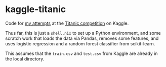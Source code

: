 # kaggle-titanic

Code for [my attempts](https://www.kaggle.com/hodapp) at
the [Titanic competition](https://www.kaggle.com/c/titanic) on Kaggle.

Thus far, this is just a `shell.nix` to set up a Python environment,
and some scratch work that loads the data via Pandas, removes some
features, and uses logistic regression and a random forest classifier
from scikit-learn.

This assumes that the `train.csv` and `test.csv` from Kaggle are
already in the local directory.
